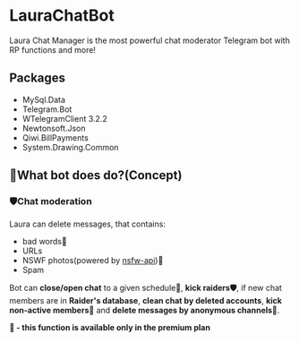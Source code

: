 # LauraChatBot
Laura Chat Manager is the most powerful chat moderator Telegram bot with RP functions and more!

## Packages
- MySql.Data
- Telegram.Bot
- WTelegramClient 3.2.2
- Newtonsoft.Json
- Qiwi.BillPayments
- System.Drawing.Common

## 🤔What bot does do?(Concept)

### 🛡️Chat moderation
Laura can delete messages, that contains:
- bad words🤬
- URLs
- NSWF photos(powered by [nsfw-api](https://github.com/arnidan/nsfw-api))🌟
- Spam

Bot can **close/open chat** to a given schedule🌙, **kick raiders🛡️**, if new chat members are in **Raider's database**, **clean chat by deleted accounts**, **kick non-active members🌟** and **delete messages by anonymous channels🧹**.

**🌟 - this function is available only in the premium plan**



